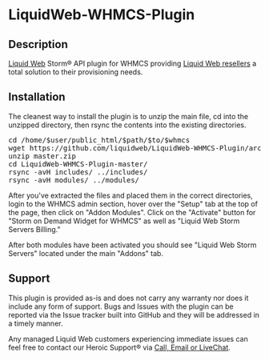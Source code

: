 # LiquidWeb-WHMCS-Plugin

## Description

[Liquid Web](https://liquidweb.com/) Storm® API plugin for WHMCS providing [Liquid Web resellers](https://www.liquidweb.com/partners/reseller.html) a total solution to their provisioning needs.


## Installation

The cleanest way to install the plugin is to unzip the main file, cd into the unzipped directory, then rsync the contents into the existing directories.

<pre>
cd /home/$user/public_html/$path/$to/$whmcs
wget https://github.com/liquidweb/LiquidWeb-WHMCS-Plugin/archive/master.zip
unzip master.zip
cd LiquidWeb-WHMCS-Plugin-master/
rsync -avH includes/ ../includes/
rsync -avH modules/ ../modules/
</pre>

After you've extracted the files and placed them in the correct directories, login to the WHMCS admin section, hover over the "Setup" tab at the top of the page, then click on "Addon Modules". Click on the "Activate" button for "Storm on Demand Widget for WHMCS" as well as "Liquid Web Storm Servers Billing."

After both modules have been activated you should see "Liquid Web Storm Servers" located under the main "Addons" tab.


## Support

This plugin is provided as-is and does not carry any warranty nor does it include any form of support. Bugs and Issues with the plugin can be reported via the Issue tracker built into GitHub and they will be addressed in a timely manner.

Any managed Liquid Web customers experiencing immediate issues can feel free to contact our Heroic Support® via [Call, Email or LiveChat](https://www.liquidweb.com/support/).
